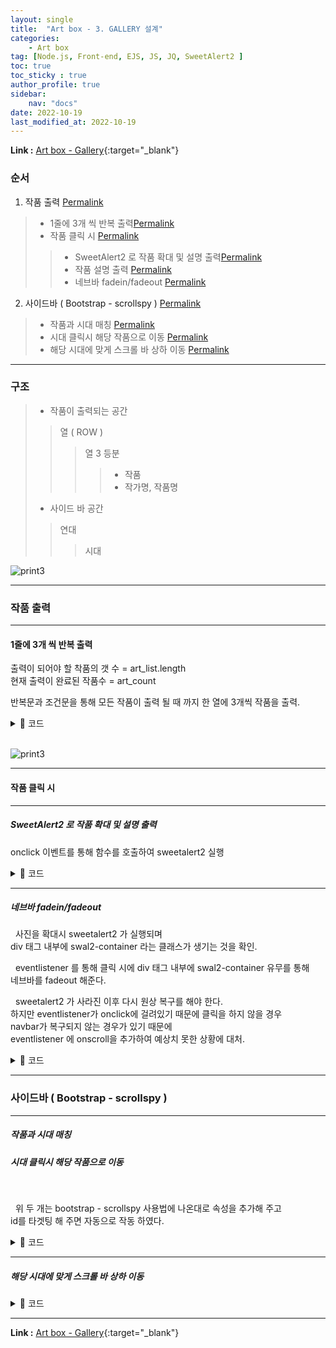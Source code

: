 ```yaml
---
layout: single
title:  "Art box - 3. GALLERY 설계"
categories: 
    - Art box
tag: [Node.js, Front-end, EJS, JS, JQ, SweetAlert2 ]
toc: true
toc_sticky : true
author_profile: true
sidebar:
    nav: "docs"
date: 2022-10-19
last_modified_at: 2022-10-19
---
```


**Link :** [Art box - Gallery](http://118.67.142.110:8000/show_data "Art box - Gallery"){:target="_blank"}  

### 순서

1. 작품 출력 <a class="header-link" href="#작품-출력" title="Permalink"><span class="sr-only">Permalink</span><i class="fas fa-link"></i></a>
> - 1줄에 3개 씩 반복 출력<a class="header-link" href="#1줄에-3개-씩-반복-출력" title="Permalink"><span class="sr-only">Permalink</span><i class="fas fa-link"></i></a>
> - 작품 클릭 시 <a class="header-link" href="#작품-클릭-시" title="Permalink"><span class="sr-only">Permalink</span><i class="fas fa-link"></i></a>
>> - SweetAlert2 로 작품 확대 및 설명 출력<a class="header-link" href="#sweetalert2-로-작품-확대-및-설명-출력" title="Permalink"><span class="sr-only">Permalink</span><i class="fas fa-link"></i></a>  
>> - 작품 설명 출력 <a class="header-link" href="#작품-설명-출력" title="Permalink"><span class="sr-only">Permalink</span><i class="fas fa-link"></i></a> 
>> - 네브바 fadein/fadeout <a class="header-link" href="#네브바-fadeinfadeout" title="Permalink"><span class="sr-only">Permalink</span><i class="fas fa-link"></i></a>
2. 사이드바 ( Bootstrap - scrollspy ) <a class="header-link" href="#사이드바--bootstrap---scrollspy-" title="Permalink"><span class="sr-only">Permalink</span><i class="fas fa-link"></i></a>
> - 작품과 시대 매칭 <a class="header-link" href="#작품과-시대-매칭" title="Permalink"><span class="sr-only">Permalink</span><i class="fas fa-link"></i></a>
> - 시대 클릭시 해당 작품으로 이동 <a class="header-link" href="#시대-클릭시-해당-작품으로-이동" title="Permalink"><span class="sr-only">Permalink</span><i class="fas fa-link"></i></a>
> - 해당 시대에 맞게 스크롤 바 상하 이동 <a class="header-link" href="#해당-시대에-맞게-스크롤-바-상하-이동" title="Permalink"><span class="sr-only">Permalink</span><i class="fas fa-link"></i></a>

---

### 구조
> - 작품이 출력되는 공간  
>> 열 ( ROW )  
>>> 열 3 등분  
>>>> - 작품  
>>>> - 작가명, 작품명
>
> - 사이드 바 공간  
>> 연대  
>>> 시대  

![print3](/videos/frame.gif)

---

### 작품 출력


---

#### 1줄에 3개 씩 반복 출력

출력이 되어야 할 착품의 갯 수 = art_list.length  
현재 출력이 완료된 작품수 = art_count

반복문과 조건문을 통해 모든 작품이 출력 될 때 까지
한 열에 3개씩 작품을 출력.


<details markdown="1">
  <summary>📝 코드</summary>

``` js
<% while (art_count <= art_list.length) { %>

    # 작품 3개를 담을 row <div> 생성

    <% for(var three=0; three<3; three++, art_count++) { %>
        <% if(art_count >= art_list.length) { %>
            <% break; %>
        <% } %>

        # row 1/3 크기의 <div> 생성  
            # 작품 <div> 와 작가, 작가명 <div>  

    <% } %>
<% } %>
```
</details>

<br>


![print3](/videos/div3.gif)


---

#### 작품 클릭 시

---

##### SweetAlert2 로 작품 확대 및 설명 출력

onclick 이벤트를 통해 함수를 호출하여 sweetalert2 실행

<details markdown="1">
  <summary>📝 코드</summary>

``` js
function sweet_alert(get_pic_src) {
    desc_title = decodeURI(get_pic_src.src.split('/').reverse()[0]).split('.')[0];
    art_title = desc_title.replace(/_/g, " ").replace(/-/g, " - ");

    Swal.fire({
        imageUrl: get_pic_src.src,
        html: "<b>" + art_title + "</b>" + "<br><br>" + art_desc[desc_title]
    })
}
```
</details>

---

##### 네브바 fadein/fadeout  

&nbsp; 사진을 확대시 sweetalert2 가 실행되며  
div 태그 내부에 swal2-container 라는 클래스가 생기는 것을 확인.  

&nbsp; eventlistener 를 통해 클릭 시에 div 태그 내부에 swal2-container 유무를 통해  
네브바를 fadeout 해준다.

&nbsp; sweetalert2 가 사라진 이후 다시 원상 복구를 해야 한다.  
하지만 eventlistener가 onclick에 걸려있기 때문에 클릭을 하지 않을 경우   
navbar가 복구되지 않는 경우가 있기 때문에  
eventlistener 에 onscroll을 추가하여 예상치 못한 상황에 대처.

<details markdown="1">
  <summary>📝 코드</summary>

``` js
document.addEventListener('click', nav_fade);
document.addEventListener('scroll', nav_fade);

function nav_fade(){
    if($("div").hasClass("swal2-container")){
        $("#navbar").fadeOut(500);
    }else{
        $("#navbar").fadeIn(500);
    }
}
```
</details>

---

### 사이드바 ( Bootstrap - scrollspy )

---

##### 작품과 시대 매칭
##### 시대 클릭시 해당 작품으로 이동

<br/>

&nbsp; 위 두 개는 bootstrap - scrollspy 사용법에 나온대로 속성을 추가해 주고  
id를 타겟팅 해 주면 자동으로 작동 하였다.

<details markdown="1">
  <summary>📝 코드</summary>

``` js
// 작품이 출력되는 div 
// scrollspy 의 타겟으로 설정
<div class="col-8 col-lg-10" id="img_container" data-bs-spy="scroll" data-bs-target="#navbar-example3" data-bs-offset="0" tabindex="0">

----------------------------------------

// scrolspy 출력 부분
<div class="col-4 col-lg-2" id="scrollspy_container" >

// scrollspy 부분의 설정된 타겟을 id에 입력
    <nav id="navbar-example3" class="navbar navbar-light bg-light flex-column align-items-stretch p-3">
        <nav class="nav nav-pills flex-column">


            // 연대 출력 하는 반복문 ( 고대, 중세, 근세, ... )
            // id를 통해 해당 연대과 매칭
            <%for(var i=0; i< artbox_data[0].length; i++) { %>
                <% var first_id="#" + artbox_data[0][i] %>
                <a class="nav-link a_tag" href= <%= first_id %> > <%= artbox_data[0][i] %> </a>
                <nav class="nav nav-pills flex-column">
                    <% var big_title = artbox_data[1][i]%>

                    // 시대 출력하는 반복문 ( 르네상스, 바로크, ... )
                    // id를 통해 해당 시대와 매칭
                    <%for(var mini_title in big_title) { %>
                        <% var second_id="#" + mini_title %>
                        <a class="nav-link ms-3 my-1 a_tag" href= <%=  second_id %> > <%= mini_title %> </a>
                    <% } %>
                </nav>
            <% } %>
        </nav>
    </nav>
</div>
```
</details>

---

##### 해당 시대에 맞게 스크롤 바 상하 이동



<details markdown="1">
  <summary>📝 코드</summary>

``` js
window.addEventListener("scroll", (event) => {
    var current_height = this.scrollY;
    var total_height = $("html").height();
    var current_height_percent = scrollY/total_height;

    if (current_height_percent < 0.5)
    {
        check_scrollbar = 0;
    }else{
        check_scrollbar = 1;
    }


    if (check_scrollbar != save_result){
        setTimeout(function() {
            if (check_scrollbar == 0){
                $("#navbar-example3").scrollTop(0);
                save_result = 0;
            }else{
                $("#navbar-example3").scrollTop(1000);
                save_result = 1;
            }
        }, 700);
    }
});
```
</details>

---

**Link :** [Art box - Gallery](http://118.67.142.110:8000/show_data "Art box - Gallery"){:target="_blank"}  